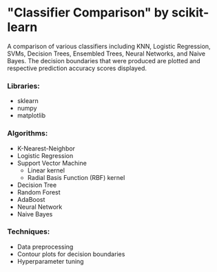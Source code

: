 # "Classifier Comparison" by scikit-learn
A comparison of various classifiers including KNN, Logistic Regression, SVMs, Decision Trees, Ensembled Trees, Neural Networks, and Naive Bayes. The decision boundaries that were produced are plotted and respective prediction accuracy scores displayed.

### Libraries:
  - sklearn
  - numpy
  - matplotlib
  
### Algorithms:
  - K-Nearest-Neighbor
  - Logistic Regression
  - Support Vector Machine
  	- 	Linear kernel
  	-  Radial Basis Function (RBF) kernel
  - Decision Tree
  - Random Forest
  - AdaBoost
  - Neural Network
  - Naive Bayes
  
### Techniques:
  - Data preprocessing
  - Contour plots for decision boundaries
  - Hyperparameter tuning